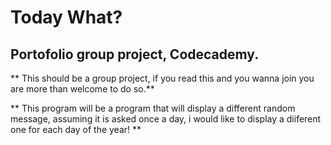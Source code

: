 # Today What?

## Portofolio group project, Codecademy.

** This should be a group project, if you read this and you wanna join you are more than welcome to do so.**

** This program will be a program that will display a different random message, assuming it is asked once a day, i would like to display a diiferent one for each day of the year! **
